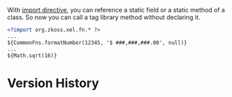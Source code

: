 With [ import directive](zuml_ref/import),
you can reference a static field or a static method of a class. So now
you can call a tag library method without declaring it.

```xml
<?import org.zkoss.xel.fn.* ?>
...
${CommonFns.formatNumber(12345, '$ ###,###,###.00', null)}
...
${Math.sqrt(16)}
```

# Version History
